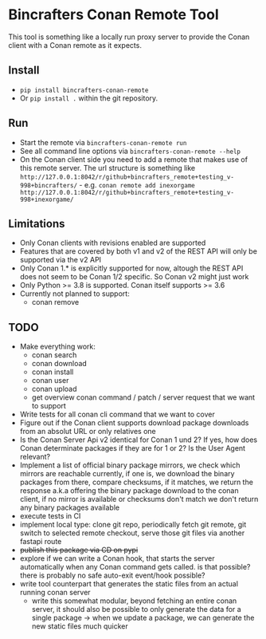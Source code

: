 # Bincrafters Conan Remote Tool

This tool is something like a locally run proxy server to provide the Conan client with a Conan remote as it expects.


## Install

  * `pip install bincrafters-conan-remote`
  * Or `pip install .` within the git repository.


## Run

  * Start the remote via `bincrafters-conan-remote run`
  * See all command line options via `bincrafters-conan-remote --help`
  * On the Conan client side you need to add a remote that makes use of this remote server. The url structure is something like `http://127.0.0.1:8042/r/github+bincrafters_remote+testing_v-998+bincrafters/` - e.g. `conan remote add inexorgame http://127.0.0.1:8042/r/github+bincrafters_remote+testing_v-998+inexorgame/`


## Limitations

  * Only Conan clients with revisions enabled are supported
  * Features that are covered by both v1 and v2 of the REST API will only be supported via the v2 API
  * Only Conan 1.* is explicitly supported for now, altough the REST API does not seem to be Conan 1/2 specific. So Conan v2 might just work
  * Only Python >= 3.8 is supported. Conan itself supports >= 3.6
  * Currently not planned to support:
    * conan remove


## TODO

  * Make everything work:
    * conan search
    * conan download
    * conan install
    * conan user
    * conan upload
    * get overview conan command / patch / server request that we want to support
  * Write tests for all conan cli command that we want to cover
  * Figure out if the Conan client supports download package downloads from an absolut URL or only relatives one
  * Is the Conan Server Api v2 identical for Conan 1 und 2? If yes, how does Conan determinate packages if they are for 1 or 2? Is the User Agent relevant?
  * Implement a list of official binary package mirrors, we check which mirrors are reachable currently, if one is, we download the binary packages from there, compare checksums, if it matches, we return the response a.k.a offering the binary package download to the conan client, if no mirror is available or checksums don't match we don't return any binary packages available
  * execute tests in CI
  * implement local type: clone git repo, periodically fetch git remote, git switch to selected remote checkout, serve those git files via another fastapi route
  * ~~publish this package via CD on pypi~~
  * explore if we can write a Conan hook, that starts the server automatically when any Conan command gets called. is that possible? there is probably no safe auto-exit event/hook possible?
  * write tool counterpart that generates the static files from an actual running conan server
    * write this somewhat modular, beyond fetching an entire conan server, it should also be possible to only generate the data for a single package -> when we update a package, we can generate the new static files much quicker
